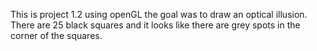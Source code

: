 This is project 1.2 using openGL the goal was to draw an optical illusion. There are 25 black squares and it looks like there are grey spots in the corner of the squares.